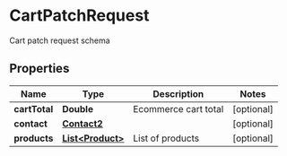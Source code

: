 

# CartPatchRequest

Cart patch request schema

## Properties

| Name | Type | Description | Notes |
|------------ | ------------- | ------------- | -------------|
|**cartTotal** | **Double** | Ecommerce cart total |  [optional] |
|**contact** | [**Contact2**](Contact2.md) |  |  [optional] |
|**products** | [**List&lt;Product&gt;**](Product.md) | List of products |  [optional] |



